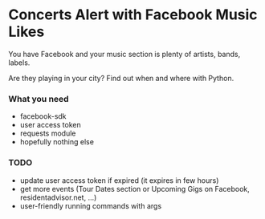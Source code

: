 # Concerts Alert with Facebook Music Likes

You have Facebook and your music section is plenty of artists, bands, labels.

Are they playing in your city? Find out when and where with Python.

### What you need
- facebook-sdk
- user access token
- requests module
- hopefully nothing else

### TODO
- update user access token if expired (it expires in few hours)
- get more events (Tour Dates section or Upcoming Gigs on Facebook, residentadvisor.net, ...)
- user-friendly running commands with args 
